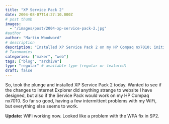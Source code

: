 ```yaml
---
title: "XP Service Pack 2"
date: 2004-08-07T14:27:10.000Z
# post thumb
images:
  - "/images/post/2004-xp-service-pack-2.jpg"
#author
author: "Martin Woodward"
# description
description: "Installed XP Service Pack 2 on my HP Compaq nx7010; initial WiFi issues resolved, but overall everything is functioning well."
# Taxonomies
categories: ["maker", "web"]
tags: ["blog", "archive"]
type: "regular" # available type (regular or featured)
draft: false
---
```

So, took the plunge and installed XP Service Pack 2 today.  Wanted to see if the changes to Internet Explorer did anything strange to website I have designed, but also if the Service Pack would work on my HP Compaq nx7010.  So far so good, having a few intermittent problems with my WiFi, but everything else seems to work.

**Update:** WiFi working now.  Looked like a problem with the WPA fix in SP2.